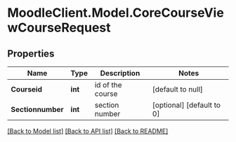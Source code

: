 # MoodleClient.Model.CoreCourseViewCourseRequest

## Properties

Name | Type | Description | Notes
------------ | ------------- | ------------- | -------------
**Courseid** | **int** | id of the course | [default to null]
**Sectionnumber** | **int** | section number | [optional] [default to 0]

[[Back to Model list]](../README.md#documentation-for-models) [[Back to API list]](../README.md#documentation-for-api-endpoints) [[Back to README]](../README.md)

